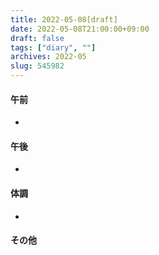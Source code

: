 ```yaml
---
title: 2022-05-08[draft]
date: 2022-05-08T21:00:00+09:00
draft: false
tags: ["diary", ""]
archives: 2022-05
slug: 545982
---
```

#### 午前
- 
#### 午後
- 
#### 体調
- 
#### その他